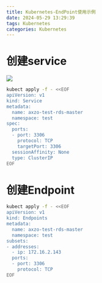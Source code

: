 ```yaml
---
title: Kubernetes-EndPoint使用示例
date: 2024-05-29 13:29:39
tags: Kubernetes
categories: Kubernetes
---
```


# 创建service
![](/images/k8s/endpoint.png)

```bash
kubect apply -f - <<EOF
apiVersion: v1
kind: Service
metadata:
  name: axzo-test-rds-master
  namespace: test
spec:
  ports:
  - port: 3306
    protocol: TCP
    targetPort: 3306
  sessionAffinity: None
  type: ClusterIP
EOF
```

# 创建Endpoint
```bash
kubect apply -f - <<EOF
apiVersion: v1
kind: Endpoints
metadata:
  name: axzo-test-rds-master
  namespace: test
subsets:
- addresses:
  - ip: 172.16.2.143
  ports:
  - port: 3306
    protocol: TCP
EOF
```